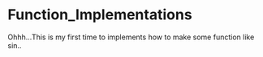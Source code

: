 # Function_Implementations
Ohhh...This is my first time to implements how to make some function like sin..
